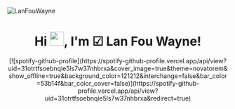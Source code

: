 ![LanFouWayne](https://cardivo.vercel.app/api?name=Lan%20Fou%20Wayne&description=%20Indonesian%20Dev&image=https://avatars.githubusercontent.com/u/165210954?v=4&backgroundColor=%23ecf0f1)

<h1 align="center"> Hi <img src="https://tva1.sinaimg.cn/large/e6c9d24egy1h1571l0uucg205k05egri.gif" width="32">, I'm ☑ Lan Fou Wayne!</a></img></h1>

<div align="center">[![spotify-github-profile](https://spotify-github-profile.vercel.app/api/view?uid=31otrtfsoebnqie5ls7w37nhbrxa&cover_image=true&theme=novatorem&show_offline=true&background_color=121212&interchange=false&bar_color=53b14f&bar_color_cover=false)](https://spotify-github-profile.vercel.app/api/view?uid=31otrtfsoebnqie5ls7w37nhbrxa&redirect=true)
</div>
